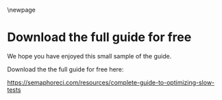 \newpage

# Download the full guide for free

We hope you have enjoyed this small sample of the guide. 

Download the the full guide for free here:

<https://semaphoreci.com/resources/complete-guide-to-optimizing-slow-tests>
